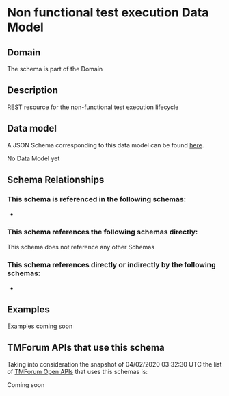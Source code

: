 # Non functional test execution Data Model

## Domain

The  schema is part of the  Domain

## Description

REST resource for the non-functional test execution lifecycle

## Data model

A JSON Schema corresponding to this data model can be found
[here](https://github.com/tmforum-rand/schemas/blob/candidates/Common/NonFunctionalTestExecution.schema.json).

No Data Model yet

## Schema Relationships

### This schema is referenced in the following schemas:

-

### This schema references the following schemas directly:

This schema does not reference any other Schemas

### This schema references directly or indirectly by the following schemas:

-



## Examples

Examples coming soon

## TMForum APIs that use this schema

Taking into consideration the snapshot of 04/02/2020 03:32:30 UTC the list of [TMForum Open APIs](https://www.tmforum.org/open-apis/) that uses this schemas is:

Coming soon